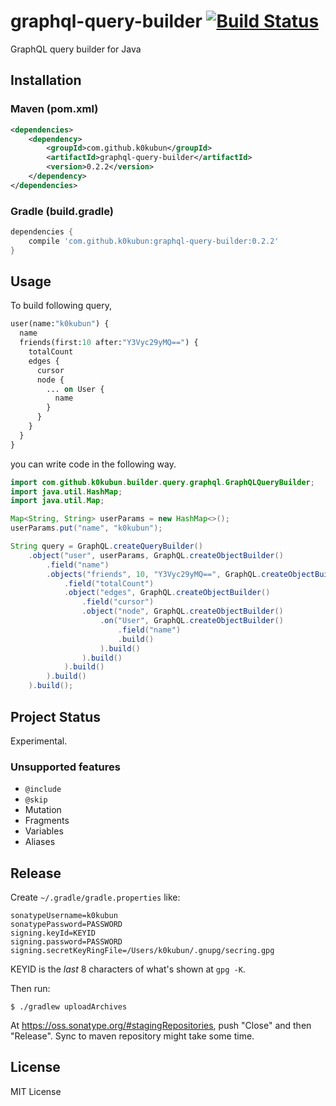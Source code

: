 # graphql-query-builder [![Build Status](https://travis-ci.org/k0kubun/graphql-query-builder.svg?branch=master)](https://travis-ci.org/k0kubun/graphql-query-builder)

GraphQL query builder for Java

## Installation

### Maven (pom.xml)

```xml
<dependencies>
    <dependency>
        <groupId>com.github.k0kubun</groupId>
        <artifactId>graphql-query-builder</artifactId>
        <version>0.2.2</version>
    </dependency>
</dependencies>
```

### Gradle (build.gradle)

```groovy
dependencies {
    compile 'com.github.k0kubun:graphql-query-builder:0.2.2'
}
```

## Usage

To build following query,

```graphql
user(name:"k0kubun") {
  name
  friends(first:10 after:"Y3Vyc29yMQ==") {
    totalCount
    edges {
      cursor
      node {
        ... on User {
          name
        }
      }
    }
  }
}
```

you can write code in the following way.

```java
import com.github.k0kubun.builder.query.graphql.GraphQLQueryBuilder;
import java.util.HashMap;
import java.util.Map;

Map<String, String> userParams = new HashMap<>();
userParams.put("name", "k0kubun");

String query = GraphQL.createQueryBuilder()
    .object("user", userParams, GraphQL.createObjectBuilder()
        .field("name")
        .objects("friends", 10, "Y3Vyc29yMQ==", GraphQL.createObjectBuilder()
            .field("totalCount")
            .object("edges", GraphQL.createObjectBuilder()
                .field("cursor")
                .object("node", GraphQL.createObjectBuilder()
                    .on("User", GraphQL.createObjectBuilder()
                        .field("name")
                        .build()
                    ).build()
                ).build()
            ).build()
        ).build()
    ).build();
```

## Project Status

Experimental.

### Unsupported features

- `@include`
- `@skip`
- Mutation
- Fragments
- Variables
- Aliases

## Release

Create `~/.gradle/gradle.properties` like:

```
sonatypeUsername=k0kubun
sonatypePassword=PASSWORD
signing.keyId=KEYID
signing.password=PASSWORD
signing.secretKeyRingFile=/Users/k0kubun/.gnupg/secring.gpg
```

KEYID is the _last_ 8 characters of what's shown at `gpg -K`.

Then run:

```
$ ./gradlew uploadArchives
```

At https://oss.sonatype.org/#stagingRepositories, push "Close" and then "Release".
Sync to maven repository might take some time.

## License

MIT License
